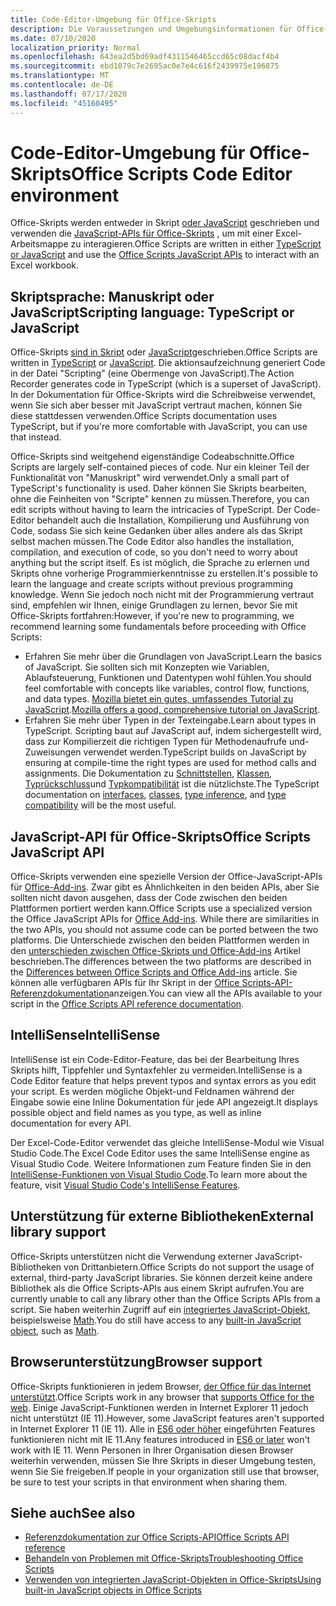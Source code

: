 ```yaml
---
title: Code-Editor-Umgebung für Office-Skripts
description: Die Voraussetzungen und Umgebungsinformationen für Office-Skripts in Excel im Internet.
ms.date: 07/10/2020
localization_priority: Normal
ms.openlocfilehash: 643ea2d5bd69adf4311546465ccd65c08dacf4b4
ms.sourcegitcommit: ebd1079c7e2695ac0e7e4c616f2439975e196875
ms.translationtype: MT
ms.contentlocale: de-DE
ms.lasthandoff: 07/17/2020
ms.locfileid: "45160495"
---
```

# <a name="office-scripts-code-editor-environment"></a><span data-ttu-id="f72a5-103">Code-Editor-Umgebung für Office-Skripts</span><span class="sxs-lookup"><span data-stu-id="f72a5-103">Office Scripts Code Editor environment</span></span>

<span data-ttu-id="f72a5-104">Office-Skripts werden entweder in Skript [oder JavaScript](#scripting-language-typescript-or-javascript) geschrieben und verwenden die [JavaScript-APIs für Office-Skripts](#office-scripts-javascript-api) , um mit einer Excel-Arbeitsmappe zu interagieren.</span><span class="sxs-lookup"><span data-stu-id="f72a5-104">Office Scripts are written in either [TypeScript or JavaScript](#scripting-language-typescript-or-javascript) and use the [Office Scripts JavaScript APIs](#office-scripts-javascript-api) to interact with an Excel workbook.</span></span>

## <a name="scripting-language-typescript-or-javascript"></a><span data-ttu-id="f72a5-105">Skriptsprache: Manuskript oder JavaScript</span><span class="sxs-lookup"><span data-stu-id="f72a5-105">Scripting language: TypeScript or JavaScript</span></span>

<span data-ttu-id="f72a5-106">Office-Skripts [sind in Skript](https://www.typescriptlang.org/docs/home.html) oder [JavaScript](https://developer.mozilla.org/docs/Web/JavaScript)geschrieben.</span><span class="sxs-lookup"><span data-stu-id="f72a5-106">Office Scripts are written in [TypeScript](https://www.typescriptlang.org/docs/home.html) or [JavaScript](https://developer.mozilla.org/docs/Web/JavaScript).</span></span> <span data-ttu-id="f72a5-107">Die aktionsaufzeichnung generiert Code in der Datei "Scripting" (eine Obermenge von JavaScript).</span><span class="sxs-lookup"><span data-stu-id="f72a5-107">The Action Recorder generates code in TypeScript (which is a superset of JavaScript).</span></span> <span data-ttu-id="f72a5-108">In der Dokumentation für Office-Skripts wird die Schreibweise verwendet, wenn Sie sich aber besser mit JavaScript vertraut machen, können Sie diese stattdessen verwenden.</span><span class="sxs-lookup"><span data-stu-id="f72a5-108">Office Scripts documentation uses TypeScript, but if you're more comfortable with JavaScript, you can use that instead.</span></span>

<span data-ttu-id="f72a5-109">Office-Skripts sind weitgehend eigenständige Codeabschnitte.</span><span class="sxs-lookup"><span data-stu-id="f72a5-109">Office Scripts are largely self-contained pieces of code.</span></span> <span data-ttu-id="f72a5-110">Nur ein kleiner Teil der Funktionalität von "Manuskript" wird verwendet.</span><span class="sxs-lookup"><span data-stu-id="f72a5-110">Only a small part of TypeScript's functionality is used.</span></span> <span data-ttu-id="f72a5-111">Daher können Sie Skripts bearbeiten, ohne die Feinheiten von "Scripte" kennen zu müssen.</span><span class="sxs-lookup"><span data-stu-id="f72a5-111">Therefore, you can edit scripts without having to learn the intricacies of TypeScript.</span></span> <span data-ttu-id="f72a5-112">Der Code-Editor behandelt auch die Installation, Kompilierung und Ausführung von Code, sodass Sie sich keine Gedanken über alles andere als das Skript selbst machen müssen.</span><span class="sxs-lookup"><span data-stu-id="f72a5-112">The Code Editor also handles the installation, compilation, and execution of code, so you don't need to worry about anything but the script itself.</span></span> <span data-ttu-id="f72a5-113">Es ist möglich, die Sprache zu erlernen und Skripts ohne vorherige Programmierkenntnisse zu erstellen.</span><span class="sxs-lookup"><span data-stu-id="f72a5-113">It's possible to learn the language and create scripts without previous programming knowledge.</span></span> <span data-ttu-id="f72a5-114">Wenn Sie jedoch noch nicht mit der Programmierung vertraut sind, empfehlen wir Ihnen, einige Grundlagen zu lernen, bevor Sie mit Office-Skripts fortfahren:</span><span class="sxs-lookup"><span data-stu-id="f72a5-114">However, if you're new to programming, we recommend learning some fundamentals before proceeding with Office Scripts:</span></span>

- <span data-ttu-id="f72a5-115">Erfahren Sie mehr über die Grundlagen von JavaScript.</span><span class="sxs-lookup"><span data-stu-id="f72a5-115">Learn the basics of JavaScript.</span></span> <span data-ttu-id="f72a5-116">Sie sollten sich mit Konzepten wie Variablen, Ablaufsteuerung, Funktionen und Datentypen wohl fühlen.</span><span class="sxs-lookup"><span data-stu-id="f72a5-116">You should feel comfortable with concepts like variables, control flow, functions, and data types.</span></span> <span data-ttu-id="f72a5-117">[Mozilla bietet ein gutes, umfassendes Tutorial zu JavaScript](https://developer.mozilla.org/docs/Web/JavaScript/Guide/Introduction).</span><span class="sxs-lookup"><span data-stu-id="f72a5-117">[Mozilla offers a good, comprehensive tutorial on JavaScript](https://developer.mozilla.org/docs/Web/JavaScript/Guide/Introduction).</span></span>
- <span data-ttu-id="f72a5-118">Erfahren Sie mehr über Typen in der Texteingabe.</span><span class="sxs-lookup"><span data-stu-id="f72a5-118">Learn about types in TypeScript.</span></span> <span data-ttu-id="f72a5-119">Scripting baut auf JavaScript auf, indem sichergestellt wird, dass zur Kompilierzeit die richtigen Typen für Methodenaufrufe und-Zuweisungen verwendet werden.</span><span class="sxs-lookup"><span data-stu-id="f72a5-119">TypeScript builds on JavaScript by ensuring at compile-time the right types are used for method calls and assignments.</span></span> <span data-ttu-id="f72a5-120">Die Dokumentation zu [Schnittstellen](https://www.typescriptlang.org/docs/handbook/interfaces.html), [Klassen](https://www.typescriptlang.org/docs/handbook/classes.html), [Typrückschluss](https://www.typescriptlang.org/docs/handbook/type-inference.html)und [Typkompatibilität](https://www.typescriptlang.org/docs/handbook/type-compatibility.html) ist die nützlichste.</span><span class="sxs-lookup"><span data-stu-id="f72a5-120">The TypeScript documentation on [interfaces](https://www.typescriptlang.org/docs/handbook/interfaces.html), [classes](https://www.typescriptlang.org/docs/handbook/classes.html), [type inference](https://www.typescriptlang.org/docs/handbook/type-inference.html), and [type compatibility](https://www.typescriptlang.org/docs/handbook/type-compatibility.html) will be the most useful.</span></span>

## <a name="office-scripts-javascript-api"></a><span data-ttu-id="f72a5-121">JavaScript-API für Office-Skripts</span><span class="sxs-lookup"><span data-stu-id="f72a5-121">Office Scripts JavaScript API</span></span>

<span data-ttu-id="f72a5-122">Office-Skripts verwenden eine spezielle Version der Office-JavaScript-APIs für [Office-Add-ins](/office/dev/add-ins/overview/index). Zwar gibt es Ähnlichkeiten in den beiden APIs, aber Sie sollten nicht davon ausgehen, dass der Code zwischen den beiden Plattformen portiert werden kann.</span><span class="sxs-lookup"><span data-stu-id="f72a5-122">Office Scripts use a specialized version the Office JavaScript APIs for [Office Add-ins](/office/dev/add-ins/overview/index). While there are similarities in the two APIs, you should not assume code can be ported between the two platforms.</span></span> <span data-ttu-id="f72a5-123">Die Unterschiede zwischen den beiden Plattformen werden in den [unterschieden zwischen Office-Skripts und Office-Add-ins](../resources/add-ins-differences.md#apis) Artikel beschrieben.</span><span class="sxs-lookup"><span data-stu-id="f72a5-123">The differences between the two platforms are described in the [Differences between Office Scripts and Office Add-ins](../resources/add-ins-differences.md#apis) article.</span></span> <span data-ttu-id="f72a5-124">Sie können alle verfügbaren APIs für Ihr Skript in der [Office Scripts-API-Referenzdokumentation](/javascript/api/office-scripts/overview)anzeigen.</span><span class="sxs-lookup"><span data-stu-id="f72a5-124">You can view all the APIs available to your script in the [Office Scripts API reference documentation](/javascript/api/office-scripts/overview).</span></span>

## <a name="intellisense"></a><span data-ttu-id="f72a5-125">IntelliSense</span><span class="sxs-lookup"><span data-stu-id="f72a5-125">IntelliSense</span></span>

<span data-ttu-id="f72a5-126">IntelliSense ist ein Code-Editor-Feature, das bei der Bearbeitung Ihres Skripts hilft, Tippfehler und Syntaxfehler zu vermeiden.</span><span class="sxs-lookup"><span data-stu-id="f72a5-126">IntelliSense is a Code Editor feature that helps prevent typos and syntax errors as you edit your script.</span></span> <span data-ttu-id="f72a5-127">Es werden mögliche Objekt-und Feldnamen während der Eingabe sowie eine Inline Dokumentation für jede API angezeigt.</span><span class="sxs-lookup"><span data-stu-id="f72a5-127">It displays possible object and field names as you type, as well as inline documentation for every API.</span></span>

<span data-ttu-id="f72a5-128">Der Excel-Code-Editor verwendet das gleiche IntelliSense-Modul wie Visual Studio Code.</span><span class="sxs-lookup"><span data-stu-id="f72a5-128">The Excel Code Editor uses the same IntelliSense engine as Visual Studio Code.</span></span> <span data-ttu-id="f72a5-129">Weitere Informationen zum Feature finden Sie in den [IntelliSense-Funktionen von Visual Studio Code](https://code.visualstudio.com/docs/editor/intellisense#_intellisense-features).</span><span class="sxs-lookup"><span data-stu-id="f72a5-129">To learn more about the feature, visit [Visual Studio Code's IntelliSense Features](https://code.visualstudio.com/docs/editor/intellisense#_intellisense-features).</span></span>

## <a name="external-library-support"></a><span data-ttu-id="f72a5-130">Unterstützung für externe Bibliotheken</span><span class="sxs-lookup"><span data-stu-id="f72a5-130">External library support</span></span>

<span data-ttu-id="f72a5-131">Office-Skripts unterstützen nicht die Verwendung externer JavaScript-Bibliotheken von Drittanbietern.</span><span class="sxs-lookup"><span data-stu-id="f72a5-131">Office Scripts do not support the usage of external, third-party JavaScript libraries.</span></span> <span data-ttu-id="f72a5-132">Sie können derzeit keine andere Bibliothek als die Office Scripts-APIs aus einem Skript aufrufen.</span><span class="sxs-lookup"><span data-stu-id="f72a5-132">You are currently unable to call any library other than the Office Scripts APIs from a script.</span></span> <span data-ttu-id="f72a5-133">Sie haben weiterhin Zugriff auf ein [integriertes JavaScript-Objekt](../develop/javascript-objects.md), beispielsweise [Math](https://developer.mozilla.org/docs/Web/JavaScript/Reference/Global_Objects/Math).</span><span class="sxs-lookup"><span data-stu-id="f72a5-133">You do still have access to any [built-in JavaScript object](../develop/javascript-objects.md), such as [Math](https://developer.mozilla.org/docs/Web/JavaScript/Reference/Global_Objects/Math).</span></span>

## <a name="browser-support"></a><span data-ttu-id="f72a5-134">Browserunterstützung</span><span class="sxs-lookup"><span data-stu-id="f72a5-134">Browser support</span></span>

<span data-ttu-id="f72a5-135">Office-Skripts funktionieren in jedem Browser, [der Office für das Internet unterstützt](https://support.microsoft.com/office/ad1303e0-a318-47aa-b409-d3a5eb44e452).</span><span class="sxs-lookup"><span data-stu-id="f72a5-135">Office Scripts work in any browser that [supports Office for the web](https://support.microsoft.com/office/ad1303e0-a318-47aa-b409-d3a5eb44e452).</span></span> <span data-ttu-id="f72a5-136">Einige JavaScript-Funktionen werden in Internet Explorer 11 jedoch nicht unterstützt (IE 11).</span><span class="sxs-lookup"><span data-stu-id="f72a5-136">However, some JavaScript features aren't supported in Internet Explorer 11 (IE 11).</span></span> <span data-ttu-id="f72a5-137">Alle in [ES6 oder höher](https://www.w3schools.com/Js/js_es6.asp) eingeführten Features funktionieren nicht mit IE 11.</span><span class="sxs-lookup"><span data-stu-id="f72a5-137">Any features introduced in [ES6 or later](https://www.w3schools.com/Js/js_es6.asp) won't work with IE 11.</span></span> <span data-ttu-id="f72a5-138">Wenn Personen in Ihrer Organisation diesen Browser weiterhin verwenden, müssen Sie Ihre Skripts in dieser Umgebung testen, wenn Sie Sie freigeben.</span><span class="sxs-lookup"><span data-stu-id="f72a5-138">If people in your organization still use that browser, be sure to test your scripts in that environment when sharing them.</span></span>

## <a name="see-also"></a><span data-ttu-id="f72a5-139">Siehe auch</span><span class="sxs-lookup"><span data-stu-id="f72a5-139">See also</span></span>

- [<span data-ttu-id="f72a5-140">Referenzdokumentation zur Office Scripts-API</span><span class="sxs-lookup"><span data-stu-id="f72a5-140">Office Scripts API reference</span></span>](/javascript/api/office-scripts/overview)
- [<span data-ttu-id="f72a5-141">Behandeln von Problemen mit Office-Skripts</span><span class="sxs-lookup"><span data-stu-id="f72a5-141">Troubleshooting Office Scripts</span></span>](../testing/troubleshooting.md)
- [<span data-ttu-id="f72a5-142">Verwenden von integrierten JavaScript-Objekten in Office-Skripts</span><span class="sxs-lookup"><span data-stu-id="f72a5-142">Using built-in JavaScript objects in Office Scripts</span></span>](../develop/javascript-objects.md)

